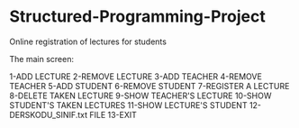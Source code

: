 # Structured-Programming-Project
Online registration of lectures for students

The main screen:

1-ADD LECTURE
2-REMOVE LECTURE
3-ADD TEACHER
4-REMOVE TEACHER 
5-ADD STUDENT
6-REMOVE STUDENT
7-REGISTER A LECTURE 
8-DELETE TAKEN LECTURE
9-SHOW TEACHER'S LECTURE
10-SHOW STUDENT'S TAKEN LECTURES
11-SHOW LECTURE'S STUDENT
12-DERSKODU_SINIF.txt FILE
13-EXIT

